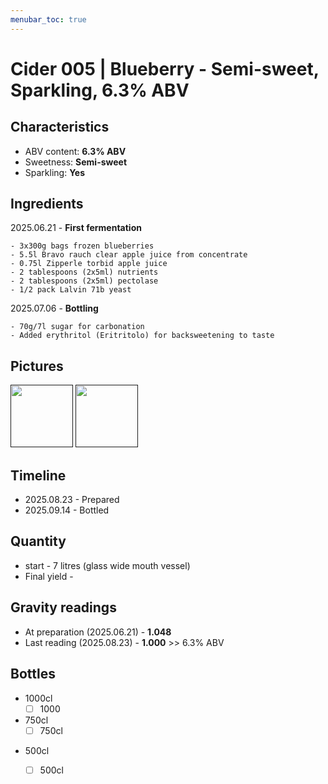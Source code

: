 ```yaml
---
menubar_toc: true
---
```


# Cider 005 | **Blueberry** - Semi-sweet, Sparkling, 6.3% ABV

## Characteristics
* ABV content: **6.3% ABV**
* Sweetness: **Semi-sweet**
* Sparkling: **Yes**

## Ingredients
2025.06.21 - **First fermentation**

    - 3x300g bags frozen blueberries
    - 5.5l Bravo rauch clear apple juice from concentrate
    - 0.75l Zipperle torbid apple juice
    - 2 tablespoons (2x5ml) nutrients
    - 2 tablespoons (2x5ml) pectolase
    - 1/2 pack Lalvin 71b yeast

2025.07.06 - **Bottling**

    - 70g/7l sugar for carbonation
    - Added erythritol (Eritritolo) for backsweetening to taste


## Pictures
<p float="left">
    <a href=""><img src="" width="100" /></a>
    <a href=""><img src="" width="100" /></a>
</p>

## Timeline
* 2025.08.23 - Prepared
* 2025.09.14 - Bottled

## Quantity
* start - 7 litres (glass wide mouth vessel)
* Final yield - 

## Gravity readings
* At preparation (2025.06.21) - **1.048**
* Last reading (2025.08.23) - **1.000** >> 6.3% ABV

## Bottles
* 1000cl
    * [ ] 1000
* 750cl 
    - [ ] 750cl
+ 500cl 
    + [ ] 500cl
 
